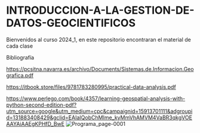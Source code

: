 # INTRODUCCION-A-LA-GESTION-DE-DATOS-GEOCIENTIFICOS
Bienvenidos al curso 2024_1, en este repositorio encontraran el material de cada clase

Bibliografía

https://pcsitna.navarra.es/archivo/Documents/Sistemas.de.Informacion.Geografica.pdf

https://itbook.store/files/9781783280995/practical-data-analysis.pdf

https://www.perlego.com/book/4357/learning-geospatial-analysis-with-python-second-edition-pdf?utm_source=google&utm_medium=cpc&campaignid=15913701111&adgroupid=131883408429&gclid=EAIaIQobChMIme_kyMmVhAMVM4VaBR3qkgVOEAAYAiAAEgKPHfD_BwE
![Programa_page-0001](https://github.com/LuisaFdaGomez/INTRODUCCION-A-LA-GESTION-DE-DATOS-GEOCIENTIFICOS/assets/66097296/0b5e7152-daf4-45f5-b78e-9ab894e17581)

